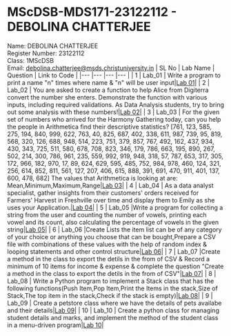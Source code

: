 # MScDSB-MDS171-23122112 - DEBOLINA CHATTERJEE   
Name: DEBOLINA CHATTERJEE   
Register Number: 23122112   
Class: 1MScDSB   
Email: debolina.chatterjee@msds.christuniversity.in
| SL No | Lab Name | Question | Link to Code |
|---    |---       |---       |---           |
| 1     | Lab_01   | Write a program to print a name "n" times where name & "n" will be user input|<a href="[lab 01.ipynb](https://github.com/debolinaoli/MScDSB-MSD171-23122112-DEBOLINA/tree/5ddd795d897bd68775c2527cc6643baff2e40002/LAB/LAB%201)">[Lab 01](https://github.com/debolinaoli/MScDSB-MSD171-23122112-DEBOLINA/tree/5ddd795d897bd68775c2527cc6643baff2e40002/LAB/LAB%201)</a>|
| 2     | Lab_02   | You are asked to create a function to help Alice from Digiterra convert the number she enters. Demonstrate the function with various inputs, including required validations. As Data Analysis students, try to bring out some analysis with these numbers!|<a href="[lab 02.ipynb](https://github.com/debolinaoli/MScDSB-MSD171-23122112-DEBOLINA/tree/0c8af9538f19eae99089eb006228d09da9f84306/LAB/LAB%202)">[Lab 02](https://github.com/debolinaoli/MScDSB-MSD171-23122112-DEBOLINA/tree/0c8af9538f19eae99089eb006228d09da9f84306/LAB/LAB%202)</a>|
| 3     | Lab_03   | For the given set of numbers who arrived for the Harmony Gathering today, can you help the people in Arithmetica find their descriptive statistics? [761, 123, 585, 275, 194, 840, 999, 622, 763, 40, 825, 687, 402, 338, 611, 987, 739, 95, 819, 568, 320, 126, 688, 948, 514, 223, 751, 379, 857, 767, 492, 162, 437, 934, 430, 343, 725, 511, 580, 678, 708, 823, 346, 179, 786, 663, 195, 890, 267, 502, 214, 300, 786, 961, 235, 559, 992, 919, 948, 318, 57, 787, 653, 317, 305, 172, 966, 182, 970, 17, 89, 624, 629, 595, 485, 752, 984, 978, 460, 124, 321, 256, 614, 852, 811, 561, 127, 207, 406, 615, 888, 391, 691, 470, 911, 401, 137, 600, 478, 682] The values that Arithmetica is looking at are: Mean,Minimum,Maximum,Range|<a href="[lab 03.ipynb](https://github.com/debolinaoli/MScDSB-MSD171-23122112-DEBOLINA/tree/0c8af9538f19eae99089eb006228d09da9f84306/LAB/LAB%203)">[Lab 03](https://github.com/debolinaoli/MScDSB-MSD171-23122112-DEBOLINA/tree/0c8af9538f19eae99089eb006228d09da9f84306/LAB/LAB%203)</a>|
| 4     | Lab_04   | As a data analyst specialist, gather insights from their customers' orders received for Farmers' Harvest in Freshville over time and display them to Emily as she uses your Application.|<a href="[lab 04.ipynb](https://github.com/debolinaoli/MScDSB-MSD171-23122112-DEBOLINA/tree/0c8af9538f19eae99089eb006228d09da9f84306/LAB/LAB%204)">[Lab 04](https://github.com/debolinaoli/MScDSB-MSD171-23122112-DEBOLINA/tree/0c8af9538f19eae99089eb006228d09da9f84306/LAB/LAB%204)</a>| 
| 5     | Lab_05   |Write a program for collecting a string from the user and counting the number of vowels, printing each vowel and its count, also calculating the percentage of vowels in the given string|<a href="[lab 05.ipynb](https://github.com/debolinaoli/MScDSB-MSD171-23122112-DEBOLINA/tree/0c8af9538f19eae99089eb006228d09da9f84306/LAB/LAB%205)">[Lab 05](https://github.com/debolinaoli/MScDSB-MSD171-23122112-DEBOLINA/tree/0c8af9538f19eae99089eb006228d09da9f84306/LAB/LAB%205)</a>| 
 | 6     | Lab_06   |Create Lists the item list can be of any category of your choice or anything you choose that can be bought,Prepare a CSV file with combinations of these values with the help of random index & looping statements and other control structure|<a href="[lab 06.ipynb](https://github.com/debolinaoli/MScDSB-MSD171-23122112-DEBOLINA/tree/0c8af9538f19eae99089eb006228d09da9f84306/LAB/LAB%206)">[Lab 06](https://github.com/debolinaoli/MScDSB-MSD171-23122112-DEBOLINA/tree/0c8af9538f19eae99089eb006228d09da9f84306/LAB/LAB%206)</a>|
| 7     | Lab_07   |Create a method in the class to export the detils in the from of CSV & Record a minimum of 10 items for income & expense & complete the question "Create a method in the class to export the detils in the from of CSV"|<a href="[lab 07.ipynb](https://github.com/debolinaoli/MScDSB-MSD171-23122112-DEBOLINA/tree/0c8af9538f19eae99089eb006228d09da9f84306/LAB/LAB%207)">[Lab 07](https://github.com/debolinaoli/MScDSB-MSD171-23122112-DEBOLINA/tree/0c8af9538f19eae99089eb006228d09da9f84306/LAB/LAB%207)</a>|
| 8     | Lab_08   | Write a Python program to implement a Stack class that has the following functions(Push Item,Pop Item,Print the Items in the stack,Size of Stack,The top item in the stack,Check if the stack is empty)|<a href="https://github.com/debolinaoli/MScDSB-MSD171-23122112-DEBOLINA/blob/d377adc83972426ce6bfe155f8423bbb632b96e8/LAB/LAB%208/lab%2008.ipynb">[Lab 08](https://github.com/debolinaoli/MScDSB-MSD171-23122112-DEBOLINA/blob/d377adc83972426ce6bfe155f8423bbb632b96e8/LAB/LAB%208/lab%2008.ipynb)</a>|
| 9     | Lab_09   | Create a petstore class where we have the details of pets availabe and their details|<a href="https://github.com/debolinaoli/MScDSB-MSD171-23122112-DEBOLINA/tree/0c8af9538f19eae99089eb006228d09da9f84306/LAB/LAB%209">[Lab 09](https://github.com/debolinaoli/MScDSB-MSD171-23122112-DEBOLINA/tree/0c8af9538f19eae99089eb006228d09da9f84306/LAB/LAB%209)</a>|
| 10     | Lab_10   | Create a python class for managing student details and marks, and implement the method of the student class in a menu-driven program|<a href="https://github.com/debolinaoli/MScDSB-MSD171-23122112-DEBOLINA/tree/0c8af9538f19eae99089eb006228d09da9f84306/LAB/LAB%2010">[Lab 10](https://github.com/debolinaoli/MScDSB-MSD171-23122112-DEBOLINA/tree/0c8af9538f19eae99089eb006228d09da9f84306/LAB/LAB%2010)</a>|
